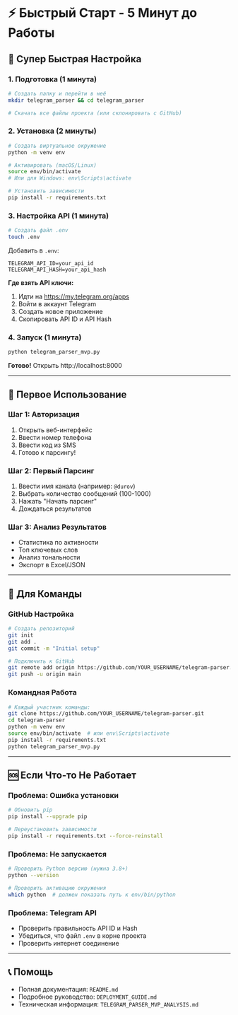 # ⚡ Быстрый Старт - 5 Минут до Работы

## 🚀 Супер Быстрая Настройка

### 1. Подготовка (1 минута)
```bash
# Создать папку и перейти в неё
mkdir telegram_parser && cd telegram_parser

# Скачать все файлы проекта (или склонировать с GitHub)
```

### 2. Установка (2 минуты)
```bash
# Создать виртуальное окружение
python -m venv env

# Активировать (macOS/Linux)
source env/bin/activate
# Или для Windows: env\Scripts\activate

# Установить зависимости
pip install -r requirements.txt
```

### 3. Настройка API (1 минута)
```bash
# Создать файл .env
touch .env
```

Добавить в `.env`:
```
TELEGRAM_API_ID=your_api_id
TELEGRAM_API_HASH=your_api_hash
```

**Где взять API ключи:**
1. Идти на https://my.telegram.org/apps
2. Войти в аккаунт Telegram
3. Создать новое приложение
4. Скопировать API ID и API Hash

### 4. Запуск (1 минута)
```bash
python telegram_parser_mvp.py
```

**Готово!** Открыть http://localhost:8000

---

## 🎯 Первое Использование

### Шаг 1: Авторизация
1. Открыть веб-интерфейс
2. Ввести номер телефона
3. Ввести код из SMS
4. Готово к парсингу!

### Шаг 2: Первый Парсинг
1. Ввести имя канала (например: `@durov`)
2. Выбрать количество сообщений (100-1000)
3. Нажать "Начать парсинг"
4. Дождаться результатов

### Шаг 3: Анализ Результатов
- Статистика по активности
- Топ ключевых слов
- Анализ тональности
- Экспорт в Excel/JSON

---

## 🔧 Для Команды

### GitHub Настройка
```bash
# Создать репозиторий
git init
git add .
git commit -m "Initial setup"

# Подключить к GitHub
git remote add origin https://github.com/YOUR_USERNAME/telegram-parser.git
git push -u origin main
```

### Командная Работа
```bash
# Каждый участник команды:
git clone https://github.com/YOUR_USERNAME/telegram-parser.git
cd telegram-parser
python -m venv env
source env/bin/activate  # или env\Scripts\activate
pip install -r requirements.txt
python telegram_parser_mvp.py
```

---

## 🆘 Если Что-то Не Работает

### Проблема: Ошибка установки
```bash
# Обновить pip
pip install --upgrade pip

# Переустановить зависимости
pip install -r requirements.txt --force-reinstall
```

### Проблема: Не запускается
```bash
# Проверить Python версию (нужна 3.8+)
python --version

# Проверить активацию окружения
which python  # должен показать путь к env/bin/python
```

### Проблема: Telegram API
- Проверить правильность API ID и Hash
- Убедиться, что файл `.env` в корне проекта
- Проверить интернет соединение

---

## 📞 Помощь
- Полная документация: `README.md`
- Подробное руководство: `DEPLOYMENT_GUIDE.md`
- Техническая информация: `TELEGRAM_PARSER_MVP_ANALYSIS.md` 